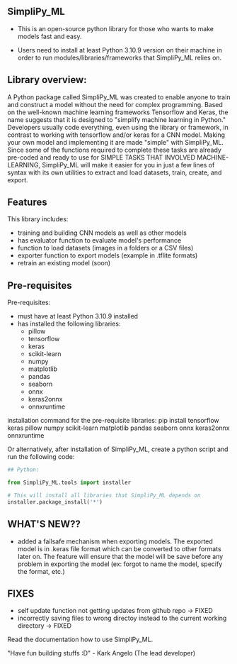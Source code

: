 ## SimpliPy_ML

- This is an open-source python library for those who wants to make models fast and easy.

- Users need to install at least Python 3.10.9 version on their machine in order to run modules/libraries/frameworks that
SimpliPy_ML relies on.

## Library overview:

A Python package called SimpliPy_ML was created to enable anyone to train and construct a model without the need for complex programming.  Based on the well-known machine learning frameworks Tensorflow and Keras, the name suggests that it is designed to "simplify machine learning in Python." Developers usually code everything, even using the library or framework, in contrast to working with tensorflow and/or keras for a CNN model.  Making your own model and implementing it are made "simple" with SimpliPy_ML.  Since some of the functions required to complete these tasks are already pre-coded and ready to use for SIMPLE TASKS THAT INVOLVED MACHINE-LEARNING, SimpliPy_ML will make it easier for you in just a few lines of syntax with its own utilities to extract and load datasets, train, create, and export.

## Features
This library includes:
- training and building CNN models as well as other models
- has evaluator function to evaluate model's performance
- function to load datasets (images in a folders or a CSV files)
- exporter function to export models (example in .tflite formats)
- retrain an existing model (soon)

## Pre-requisites
Pre-requisites:
- must have at least Python 3.10.9 installed
- has installed the following libraries:
    - pillow
    - tensorflow
    - keras
    - scikit-learn
    - numpy
    - matplotlib
    - pandas
    - seaborn
    - onnx
    - keras2onnx
    - onnxruntime
 
installation command for the pre-requisite libraries: pip install tensorflow keras pillow numpy scikit-learn matplotlib pandas seaborn onnx keras2onnx onnxruntime

Or alternatively, after installation of SimpliPy_ML, create a python script and run the following code:

```python
## Python:

from SimpliPy_ML.tools import installer

# This will install all libraries that SimpliPy_ML depends on
installer.package_install('*')
```

## WHAT'S NEW??
 - added a failsafe mechanism when exporting models. The exported model is in .keras file format which can be converted to other formats later on. The feature will ensure that the model will be save before any problem in exporting the model (ex: forgot to name the model, specify the format, etc.)

## FIXES
 - self update function not getting updates from github repo -> FIXED
 - incorrectly saving files to wrong directoy instead to the current working directory -> FIXED

Read the documentation how to use SimpliPy_ML.

"Have fun building stuffs :D" - Kark Angelo (The lead developer)